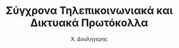 ---
abstract: ''
author: Χ. Δουληγερης
cover: https://static.eudoxus.gr/books/preview/34/cover-33287934.jpg
edition: '1'
eudoxusid: '33287934'
isbn: 978-960-6759-91-8
layout: bibtex
num_pages: '456'
publisher: Νέων Τεχνολογιών
ref: isbn_978_960_6759_91_8
title: Σύγχρονα Τηλεπικοινωνιακά και Δικτυακά Πρωτόκολλα
year: '2013'
---